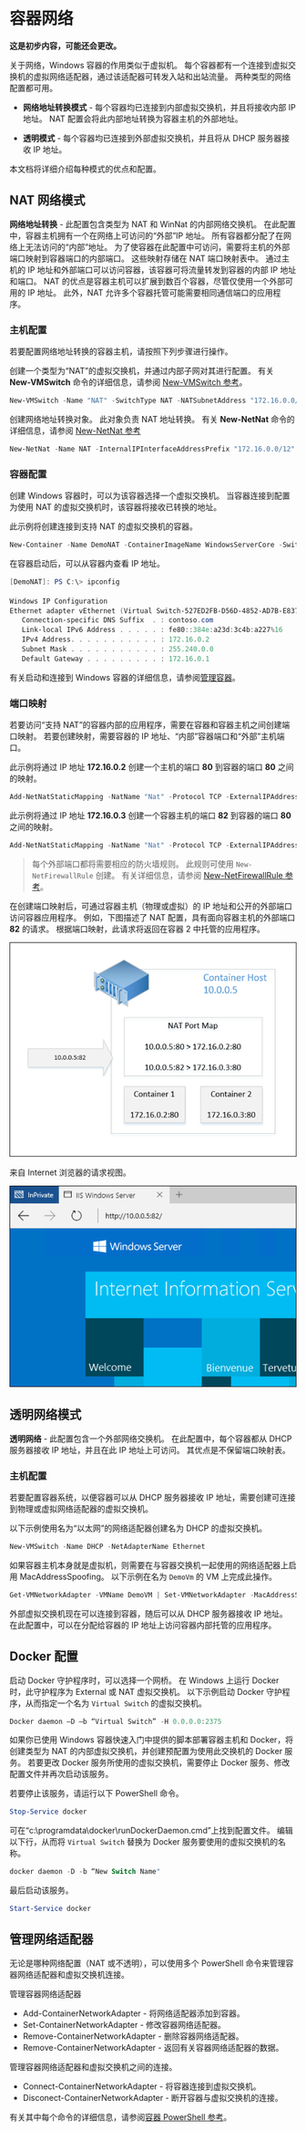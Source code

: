 # 容器网络

**这是初步内容，可能还会更改。**

关于网络，Windows 容器的作用类似于虚拟机。 每个容器都有一个连接到虚拟交换机的虚拟网络适配器，通过该适配器可转发入站和出站流量。 两种类型的网络配置都可用。

- **网络地址转换模式** - 每个容器均已连接到内部虚拟交换机，并且将接收内部 IP 地址。 NAT 配置会将此内部地址转换为容器主机的外部地址。

- **透明模式** - 每个容器均已连接到外部虚拟交换机，并且将从 DHCP 服务器接收 IP 地址。

本文档将详细介绍每种模式的优点和配置。

## NAT 网络模式

**网络地址转换** - 此配置包含类型为 NAT 和 WinNat 的内部网络交换机。 在此配置中，容器主机拥有一个在网络上可访问的“外部”IP 地址。 所有容器都分配了在网络上无法访问的“内部”地址。 为了使容器在此配置中可访问，需要将主机的外部端口映射到容器端口的内部端口。 这些映射存储在 NAT 端口映射表中。 通过主机的 IP 地址和外部端口可以访问容器，该容器可将流量转发到容器的内部 IP 地址和端口。 NAT 的优点是容器主机可以扩展到数百个容器，尽管仅使用一个外部可用的 IP 地址。 此外，NAT 允许多个容器托管可能需要相同通信端口的应用程序。

### 主机配置

若要配置网络地址转换的容器主机，请按照下列步骤进行操作。

创建一个类型为“NAT”的虚拟交换机，并通过内部子网对其进行配置。 有关 **New-VMSwitch** 命令的详细信息，请参阅 [New-VMSwitch 参考](https://technet.microsoft.com/en-us/library/hh848455.aspx)。

```powershell
New-VMSwitch -Name "NAT" -SwitchType NAT -NATSubnetAddress "172.16.0.0/12"
```
创建网络地址转换对象。 此对象负责 NAT 地址转换。 有关 **New-NetNat** 命令的详细信息，请参阅 [New-NetNat 参考](https://technet.microsoft.com/en-us/library/dn283361.aspx)

```powershell
New-NetNat -Name NAT -InternalIPInterfaceAddressPrefix "172.16.0.0/12" 
```

### 容器配置

创建 Windows 容器时，可以为该容器选择一个虚拟交换机。 当容器连接到配置为使用 NAT 的虚拟交换机时，该容器将接收已转换的地址。

此示例将创建连接到支持 NAT 的虚拟交换机的容器。

```powershell
New-Container -Name DemoNAT -ContainerImageName WindowsServerCore -SwitchName "NAT"
```

在容器启动后，可以从容器内查看 IP 地址。

```powershell
[DemoNAT]: PS C:\> ipconfig

Windows IP Configuration
Ethernet adapter vEthernet (Virtual Switch-527ED2FB-D56D-4852-AD7B-E83732A032F5-0):
   Connection-specific DNS Suffix  . : contoso.com
   Link-local IPv6 Address . . . . . : fe80::384e:a23d:3c4b:a227%16
   IPv4 Address. . . . . . . . . . . : 172.16.0.2
   Subnet Mask . . . . . . . . . . . : 255.240.0.0
   Default Gateway . . . . . . . . . : 172.16.0.1
```

有关启动和连接到 Windows 容器的详细信息，请参阅[管理容器](./manage_containers.md)。

### 端口映射

若要访问“支持 NAT”的容器内部的应用程序，需要在容器和容器主机之间创建端口映射。 若要创建映射，需要容器的 IP 地址、“内部”容器端口和“外部”主机端口。

此示例将通过 IP 地址 **172.16.0.2** 创建一个主机的端口 **80** 到容器的端口 **80** 之间的映射。

```powershell
Add-NetNatStaticMapping -NatName "Nat" -Protocol TCP -ExternalIPAddress 0.0.0.0 -InternalIPAddress 172.16.0.2 -InternalPort 80 -ExternalPort 80
```

此示例将通过 IP 地址 **172.16.0.3** 创建一个容器主机的端口 **82** 到容器的端口 **80** 之间的映射。

```powershell
Add-NetNatStaticMapping -NatName "Nat" -Protocol TCP -ExternalIPAddress 0.0.0.0 -InternalIPAddress 172.16.0.3 -InternalPort 80 -ExternalPort 82
```
>每个外部端口都将需要相应的防火墙规则。 此规则可使用 `New-NetFirewallRule` 创建。 有关详细信息，请参阅 [New-NetFirewallRule 参考](https://technet.microsoft.com/en-us/library/jj554908.aspx)。

在创建端口映射后，可通过容器主机（物理或虚拟）的 IP 地址和公开的外部端口访问容器应用程序。 例如，下图描述了 NAT 配置，具有面向容器主机的外部端口 **82** 的请求。 根据端口映射，此请求将返回在容器 2 中托管的应用程序。

![](./media/nat1.png)

来自 Internet 浏览器的请求视图。

![](./media/portmapping.png)

## 透明网络模式

**透明网络** - 此配置包含一个外部网络交换机。 在此配置中，每个容器都从 DHCP 服务器接收 IP 地址，并且在此 IP 地址上可访问。 其优点是不保留端口映射表。

### 主机配置

若要配置容器系统，以便容器可以从 DHCP 服务器接收 IP 地址，需要创建可连接到物理或虚拟网络适配器的虚拟交换机。

以下示例使用名为“以太网”的网络适配器创建名为 DHCP 的虚拟交换机。

```powershell
New-VMSwitch -Name DHCP -NetAdapterName Ethernet
```

如果容器主机本身就是虚拟机，则需要在与容器交换机一起使用的网络适配器上启用 MacAddressSpoofing。 以下示例在名为 `DemoVm` 的 VM 上完成此操作。

```powershell
Get-VMNetworkAdapter -VMName DemoVM | Set-VMNetworkAdapter -MacAddressSpoofing On
```
外部虚拟交换机现在可以连接到容器，随后可以从 DHCP 服务器接收 IP 地址。 在此配置中，可以在分配给容器的 IP 地址上访问容器内部托管的应用程序。

## Docker 配置

启动 Docker 守护程序时，可以选择一个网桥。 在 Windows 上运行 Docker 时，此守护程序为 External 或 NAT 虚拟交换机。 以下示例启动 Docker 守护程序，从而指定一个名为 `Virtual Switch` 的虚拟交换机。

```powershell
Docker daemon –D –b “Virtual Switch” -H 0.0.0.0:2375
```

如果你已使用 Windows 容器快速入门中提供的脚本部署容器主机和 Docker，将创建类型为 NAT 的内部虚拟交换机，并创建预配置为使用此交换机的 Docker 服务。 若要更改 Docker 服务所使用的虚拟交换机，需要停止 Docker 服务、修改配置文件并再次启动该服务。

若要停止该服务，请运行以下 PowerShell 命令。

```powershell
Stop-Service docker
```

可在“c:\programdata\docker\runDockerDaemon.cmd”上找到配置文件。 编辑以下行，从而将 `Virtual Switch` 替换为 Docker 服务要使用的虚拟交换机的名称。

```powershell
docker daemon -D -b “New Switch Name"
```
最后启动该服务。

```powershell
Start-Service docker
```

## 管理网络适配器

无论是哪种网络配置（NAT 或不透明），可以使用多个 PowerShell 命令来管理容器网络适配器和虚拟交换机连接。

管理容器网络适配器

- Add-ContainerNetworkAdapter - 将网络适配器添加到容器。
- Set-ContainerNetworkAdapter - 修改容器网络适配器。
- Remove-ContainerNetworkAdapter - 删除容器网络适配器。
- Remove-ContainerNetworkAdapter - 返回有关容器网络适配器的数据。

管理容器网络适配器和虚拟交换机之间的连接。

- Connect-ContainerNetworkAdapter - 将容器连接到虚拟交换机。
- Disconect-ContainerNetworkAdapter - 断开容器与虚拟交换机的连接。

有关其中每个命令的详细信息，请参阅[容器 PowerShell 参考](https://technet.microsoft.com/en-us/library/mt433069.aspx)。




<!--HONumber=Jan16_HO1-->
